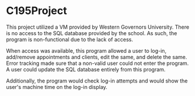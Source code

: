 # C195Project

This project utilized a VM provided by Western Governors University.
There is no access to the SQL database provided by the school. As such, the program is non-functional due to the lack of access.

When access was available, this program allowed a user to log-in, add/remove appointments and clients, edit the same, and delete the same. Error tracking made sure that 
a non-valid user could not enter the program. A user could update the SQL database entirely from this program.

Additionally, the program would check log-in attempts and would show the user's machine time on the log-in display.
